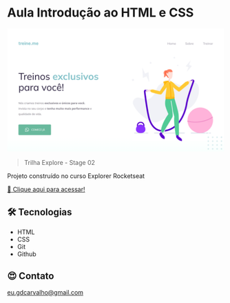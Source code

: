 # Aula Introdução ao HTML e CSS

![preview](./images/screm.png)

> Trilha Explore - Stage 02

Projeto construído no curso Explorer Rocketseat

[🔗 Clique aqui para acessar!](https://ocaradaprogramacao.com.br/projeto-02-explorer/)

## 🛠 Tecnologias
- HTML
- CSS
- Git
- Github

## 😍 Contato

eu.gdcarvalho@gmail.com
